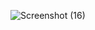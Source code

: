 ![Screenshot (16)](https://github.com/user-attachments/assets/9d6ab4f2-5df1-4caa-81ae-d714a03eb625)
